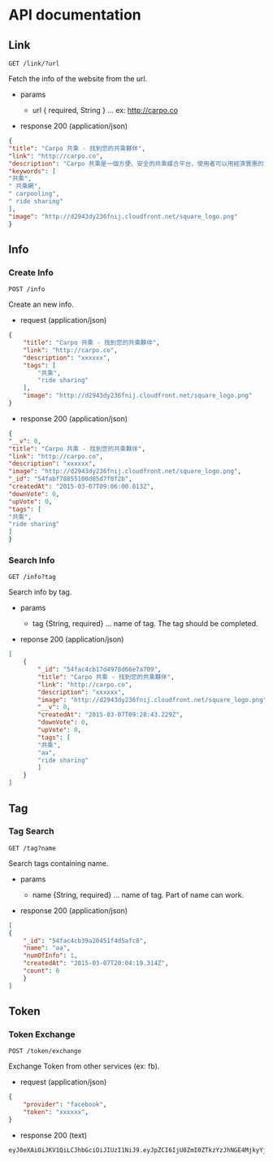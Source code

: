# API documentation

## Link
`GET /link/?url`

Fetch the info of the website from the url.

- params 
	- url { required, String } ... ex: http://carpo.co

- response 200 (application/json)

```json
{
"title": "Carpo 共乘 - 找到您的共乘夥伴",
"link": "http://carpo.co",
"description": "Carpo 共乘是一個方便、安全的共乘媒合平台，使用者可以用經濟實惠的方式找到一起搭車的夥伴，相互評價的功能更讓共乘更安全有保障。共乘不但可以省油錢、省交通費，更可以對地球環保盡一份心力。馬上用 Facebook 快速登入，一起來 Carpo 共乘找到您的共乘夥伴吧！",
"keywords": [
"共乘",
" 共乘網",
" carpooling",
" ride sharing"
],
"image": "http://d2943dy236fnij.cloudfront.net/square_logo.png"
}
```

## Info
### Create Info
`POST /info`

Create an new info.

- request (application/json)
```json
{
	"title": "Carpo 共乘 - 找到您的共乘夥伴",
	"link": "http://carpo.co",
	"description": "xxxxxx",
	"tags": [
		"共乘",
		"ride sharing"
	],
	"image": "http://d2943dy236fnij.cloudfront.net/square_logo.png"
}
```

- response 200 (application/json)
```json
{
"__v": 0,
"title": "Carpo 共乘 - 找到您的共乘夥伴",
"link": "http://carpo.co",
"description": "xxxxxx",
"image": "http://d2943dy236fnij.cloudfront.net/square_logo.png",
"_id": "54fabf78855100d85d7f0f2b",
"createdAt": "2015-03-07T09:06:00.813Z",
"downVote": 0,
"upVote": 0,
"tags": [
"共乘",
"ride sharing"
]
}
```

### Search Info
`GET /info?tag`

Search info by tag.

- params
	- tag {String, required} ... name of tag. The tag should be completed.

- reponse 200 (application/json)
```json
[
	{
		"_id": "54fac4cb17d4978d66e7a709",
		"title": "Carpo 共乘 - 找到您的共乘夥伴",
		"link": "http://carpo.co",
		"description": "xxxxxx",
		"image": "http://d2943dy236fnij.cloudfront.net/square_logo.png",
		"__v": 0,
		"createdAt": "2015-03-07T09:28:43.229Z",
		"downVote": 0,
		"upVote": 0,
		"tags": [
		"共乘",
		"aa",
		"ride sharing"
		]
	}
]
```


## Tag
### Tag Search
`GET /tag?name`

Search tags containing name.

- params
	- name {String, required} ... name of tag. Part of name can work.

- response 200 (application/json)
```json
[
{
	"_id": "54fac4cb39a20451f4d5afc8",
	"name": "aa",
	"numOfInfo": 1,
	"createdAt": "2015-03-07T20:04:19.314Z",
	"count": 8
	}
]
````


## Token
### Token Exchange
`POST /token/exchange`

Exchange Token from other services (ex: fb).

- request (application/json)
```json
{
	"provider": "facebook",
	"token": "xxxxxx",
}
```

- response 200 (text)
```
eyJ0eXAiOiJKV1QiLCJhbGciOiJIUzI1NiJ9.eyJpZCI6IjU0ZmI0ZTkzYzJhNGE4MjkyYjBmNGRlNyIsImlhdCI6MTQyNTc1NTc5NSwiZXhwIjoxNDI2MzYwNTk1fQ.HWjzorJaznmsmLL01jXvkDKqPOFz_62TDs95fRarGcM
```